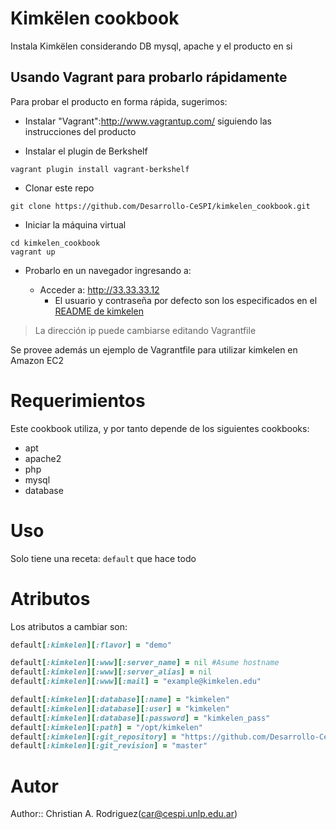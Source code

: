 # Kimkëlen cookbook

Instala Kimkëlen considerando DB mysql, apache y el producto en si

## Usando Vagrant para probarlo rápidamente

Para probar el producto en forma rápida, sugerimos:

* Instalar "Vagrant":http://www.vagrantup.com/ siguiendo las instrucciones del
  producto

* Instalar el plugin de Berkshelf 

```
vagrant plugin install vagrant-berkshelf
```

* Clonar este repo

```
git clone https://github.com/Desarrollo-CeSPI/kimkelen_cookbook.git
```

* Iniciar la máquina virtual
```
cd kimkelen_cookbook
vagrant up
```

* Probarlo en un navegador ingresando a:

  * Acceder a: http://33.33.33.12
    * El usuario y contraseña por defecto son los especificados en el [README de
      kimkelen](https://github.com/Desarrollo-CeSPI/kimkelen)

>La dirección ip puede cambiarse editando Vagrantfile

Se provee además un ejemplo de Vagrantfile para utilizar kimkelen en Amazon EC2

# Requerimientos

Este cookbook utiliza, y por tanto depende de los siguientes cookbooks:

* apt
* apache2
* php
* mysql
* database

# Uso

Solo tiene una receta: `default` que hace todo

# Atributos

Los atributos a cambiar son:

```ruby
default[:kimkelen][:flavor] = "demo"

default[:kimkelen][:www][:server_name] = nil #Asume hostname
default[:kimkelen][:www][:server_alias] = nil 
default[:kimkelen][:www][:mail] = "example@kimkelen.edu"

default[:kimkelen][:database][:name] = "kimkelen"
default[:kimkelen][:database][:user] = "kimkelen"
default[:kimkelen][:database][:password] = "kimkelen_pass"
default[:kimkelen][:path] = "/opt/kimkelen"
default[:kimkelen][:git_repository] = "https://github.com/Desarrollo-CeSPI/kimkelen.git"
default[:kimkelen][:git_revision] = "master"
```
# Autor

Author:: Christian A. Rodriguez(<car@cespi.unlp.edu.ar>)
